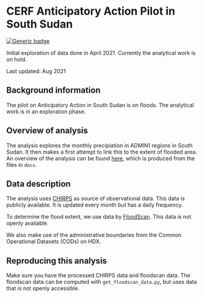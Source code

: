 # CERF Anticipatory Action Pilot in South Sudan

 [![Generic badge](https://img.shields.io/badge/STATUS-ON%20HOLD-%23F2645A)](https://shields.io/) 

 Initial exploration of data done in April 2021. 
 Currently the analytical work is on hold.  

 Last updated: Aug 2021

 ## Background information
 The pilot on Anticipatory Action in South Sudan is on floods. 
 The analytical work is in an exploration phase. 
 
 ## Overview of analysis
 The analysis explores the monthly precipiation in ADMIN1 regions in South Sudan. 
 It then makes a first attempt to link this to the extent of flooded area. 
 An overview of the analysis can be found [here](https://ocha-dap.github.io/pa-anticipatory-action/analyses/analyses/ssd/docs/ssd_doc_corr_floodscan_monthlyprecip.html), 
 which is produced from the files in `docs`. 

 ## Data description

The analysis uses [CHIRPS](https://www.chc.ucsb.edu/data/chirps) as source of observational data. 
This data is publicly available. It is updated every month but has a daily frequency.  

To determine the flood extent, we use data by [FloodScan](https://www.aer.com/weather-risk-management/floodscan-near-real-time-and-historical-flood-mapping/). This data is not openly available. 

 We also make use of the administrative boundaries from the 
 Common Operational Datasets (CODs) on HDX. 

 ## Reproducing this analysis
 Make sure you have the processed CHIRPS data and floodscan data. 
 The floodscan data can be computed with `get_floodscan_data.py`, 
 but uses data that is not openly accessible. 